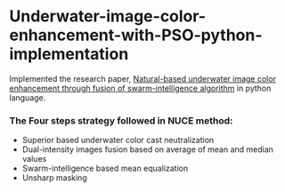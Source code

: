 # Underwater-image-color-enhancement-with-PSO-python-implementation

Implemented the research paper, [Natural-based underwater image color enhancement through fusion of swarm-intelligence algorithm](http://umpir.ump.edu.my/id/eprint/26347/) in python language. <br />
### The Four steps strategy followed in NUCE method:
- Superior based underwater color cast neutralization
- Dual-intensity images fusion based on average of mean and median values
- Swarm-intelligence based mean equalization
- Unsharp masking



